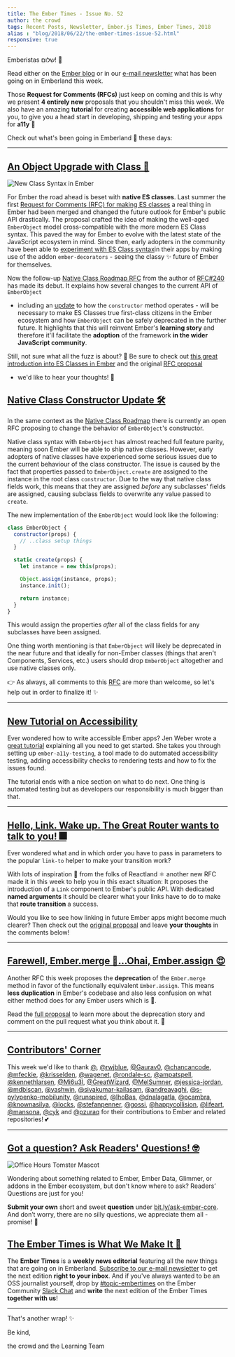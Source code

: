 ```yaml
---
title: The Ember Times - Issue No. 52
author: the crowd
tags: Recent Posts, Newsletter, Ember.js Times, Ember Times, 2018
alias : "blog/2018/06/22/the-ember-times-issue-52.html"
responsive: true
---
```


Emberistas שלום! 🐹

Read either on the [Ember blog](https://www.emberjs.com/blog/2018/06/22/the-ember-times-issue-52.html) or in our [e-mail newsletter](https://the-emberjs-times.ongoodbits.com/2018/06/22/the-ember-times-issue-52) what has been going on in Emberland this week.

Those **Request for Comments (RFCs)** just keep on coming and this is why we present **4 entirely new** proposals
that you shouldn't miss this week.
We also have an amazing **tutorial** for creating **accessible web applications** for you, to give you a head start in developing, shipping and testing your apps for **a11y** 👭

Check out what's been going in Emberland 🐹 these days:

---

## [An Object Upgrade with Class 🌟](https://github.com/emberjs/rfcs/pull/338)

<div class="blog-row">
  <img class="transparent padded pad-l0" alt="New Class Syntax in Ember" title="Example Class Syntax in Ember" src="/images/blog/emberjstimes/esclassexample.png" />
</div>

For Ember the road ahead is beset with **native ES classes**.
Last summer the first [Request for Comments (RFC) for making ES classes](https://emberjs.github.io/rfcs/0240-es-classes.html)
a real thing in Ember had been merged and changed the future outlook for Ember's public API drastically.
The proposal crafted the idea of making the well-aged `EmberObject` model cross-compatible with the more modern ES Class syntax.
This paved the way for Ember to evolve with the latest state of the JavaScript ecosystem in mind.
Since then, early adopters in the community have been able to [experiment with ES Class syntax](http://ember-decorators.github.io/ember-decorators/latest/)in their apps
by making use of the addon `ember-decorators` - seeing the classy ✨ future of Ember for themselves.

Now the follow-up [Native Class Roadmap RFC](https://github.com/emberjs/rfcs/pull/338) from the author of [RFC#240](https://emberjs.github.io/rfcs/0240-es-classes.html) has made its debut.
It explains how several changes to the current API of `EmberObject`
- including an [update](#toc_a-href-https-github-com-emberjs-rfcs-pull-337-native-class-constructor-update-a) to how the `constructor` method operates -
will be necessary to make ES Classes true first-class citizens in the Ember ecosystem
and how `EmberObject` can be safely deprecated in the further future.
It highlights that this will reinvent Ember's **learning story** and
therefore it'll facilitate the **adoption** of the framework **in the wider JavaScript community**.

Still, not sure what all the fuzz is about? 🤔 Be sure to check out [this great introduction into ES Classes in Ember](https://medium.com/build-addepar/es-classes-in-ember-js-63e948e9d78e) and the original [RFC proposal](https://github.com/emberjs/rfcs/pull/338)
- we'd like to hear your thoughts! 💬



## [Native Class Constructor Update 🛠](https://github.com/emberjs/rfcs/pull/337)

In the same context as the [Native Class Roadmap](#toc_a-href-https-github-com-emberjs-rfcs-pull-338-an-object-upgrade-with-class-a) there is currently an open RFC proposing to change the behavior of `EmberObject`'s constructor.

Native class syntax with `EmberObject` has almost reached full feature parity, meaning soon Ember will be able to ship native classes.
However, early adopters of native classes have experienced some serious issues due to the current behaviour of the class constructor. The issue is caused by the fact that properties passed to `EmberObject.create` are assigned to the instance in the root class `constructor`. Due to the way that native class fields work, this means that they are assigned _before_ any subclasses' fields are assigned, causing subclass fields to overwrite any value passed to `create`.

The new implementation of the `EmberObject` would look like the following:

```js
class EmberObject {
  constructor(props) {
    // ..class setup things
  }

  static create(props) {
    let instance = new this(props);

    Object.assign(instance, props);
    instance.init();

    return instance;
  }
}
```

This would assign the properties _after_ all of the class fields for any subclasses have been assigned.

One thing worth mentioning is that `EmberObject` will likely be deprecated in the near future and that ideally for non-Ember classes (things that aren't Components, Services, etc.) users should drop `EmberObject` altogether and use native classes only.

:point_right: As always, all comments to this [RFC](https://github.com/emberjs/rfcs/pull/337) are more than welcome, so let's help out in order to finalize it! :sparkles:

---

## [New Tutorial on Accessibility](https://emberjs.com/blog/2018/06/17/ember-accessibility-and-a11y-tools.html)
Ever wondered how to write accessible Ember apps? Jen Weber wrote a [great tutorial](https://emberjs.com/blog/2018/06/17/ember-accessibility-and-a11y-tools.html) explaining all you need to get started. She takes you through setting up `ember-a11y-testing`, a tool made to do automated accessibility testing, adding accessibility checks to rendering tests and how to fix the issues found.

The tutorial ends with a nice section on what to do next. One thing is automated testing but as developers our responsibility is much bigger than that.

---

## [Hello, Link. Wake up. The Great Router wants to talk to you! 🎆](https://github.com/emberjs/rfcs/pull/339)

Ever wondered what and in which order you have to pass in parameters to the popular `link-to` helper
to make your transition work?

With lots of inspiration 💭 from the folks of Reactland ⚛️ another new RFC made it in this week
to help you in this exact situation: It proposes the introduction of a `Link` component to Ember's public API.
With dedicated **named arguments** it should be clearer what your links have to do to make that **route transition** a success.

Would you like to see how linking in future Ember apps might become much clearer?
Then check out the [original proposal](https://github.com/emberjs/rfcs/pull/339) and leave **your thoughts** in the comments below!

---

## [Farewell, Ember.merge 👋...Ohai, Ember.assign 😍](https://github.com/emberjs/rfcs/pull/340)

Another RFC this week proposes the **deprecation** of the `Ember.merge` method in favor of the
functionally equivalent `Ember.assign`.
This means **less duplication** in Ember's codebase
and also less confusion on what either method does for any Ember users which is 💯.

Read the [full proposal](https://github.com/emberjs/rfcs/pull/340) to learn more about
the deprecation story and comment on the pull request what you think about it. 📣


---

## [Contributors' Corner](https://guides.emberjs.com/v3.2.0/contributing/repositories/)

<p>This week we'd like to thank <a href="https://github.com/" target="gh-user">@</a>, <a href="https://github.com/rwjblue" target="gh-user">@rwjblue</a>, <a href="https://github.com/Gaurav0" target="gh-user">@Gaurav0</a>, <a href="https://github.com/chancancode" target="gh-user">@chancancode</a>, <a href="https://github.com/mfeckie" target="gh-user">@mfeckie</a>, <a href="https://github.com/krisselden" target="gh-user">@krisselden</a>, <a href="https://github.com/wagenet" target="gh-user">@wagenet</a>, <a href="https://github.com/rondale-sc" target="gh-user">@rondale-sc</a>, <a href="https://github.com/ampatspell" target="gh-user">@ampatspell</a>, <a href="https://github.com/kennethlarsen" target="gh-user">@kennethlarsen</a>, <a href="https://github.com/Mi6u3l" target="gh-user">@Mi6u3l</a>, <a href="https://github.com/GreatWizard" target="gh-user">@GreatWizard</a>, <a href="https://github.com/MelSumner" target="gh-user">@MelSumner</a>, <a href="https://github.com/jessica-jordan" target="gh-user">@jessica-jordan</a>, <a href="https://github.com/mdbiscan" target="gh-user">@mdbiscan</a>, <a href="https://github.com/yashwin" target="gh-user">@yashwin</a>, <a href="https://github.com/sivakumar-kailasam" target="gh-user">@sivakumar-kailasam</a>, <a href="https://github.com/andreavaghi" target="gh-user">@andreavaghi</a>, <a href="https://github.com/s-pylypenko-mobilunity" target="gh-user">@s-pylypenko-mobilunity</a>, <a href="https://github.com/runspired" target="gh-user">@runspired</a>, <a href="https://github.com/lhoBas" target="gh-user">@lhoBas</a>, <a href="https://github.com/dnalagatla" target="gh-user">@dnalagatla</a>, <a href="https://github.com/pcambra" target="gh-user">@pcambra</a>, <a href="https://github.com/knownasilya" target="gh-user">@knownasilya</a>, <a href="https://github.com/locks" target="gh-user">@locks</a>, <a href="https://github.com/stefanpenner" target="gh-user">@stefanpenner</a>, <a href="https://github.com/gossi" target="gh-user">@gossi</a>, <a href="https://github.com/happycollision" target="gh-user">@happycollision</a>, <a href="https://github.com/lifeart" target="gh-user">@lifeart</a>, <a href="https://github.com/mansona" target="gh-user">@mansona</a>, <a href="https://github.com/cyk" target="gh-user">@cyk</a> and
<a href="https://github.com/pzuraq" target="gh-user">@pzuraq</a> for their contributions to Ember and related repositories! 💕
</p>

---

## [Got a question? Ask Readers' Questions! 🤓](https://docs.google.com/forms/d/e/1FAIpQLScqu7Lw_9cIkRtAiXKitgkAo4xX_pV1pdCfMJgIr6Py1V-9Og/viewform)

<div class="blog-row">
  <img class="float-right small transparent padded" alt="Office Hours Tomster Mascot" title="Readers' Questions" src="/images/tomsters/officehours.png" />

  <p>Wondering about something related to Ember, Ember Data, Glimmer, or addons in the Ember ecosystem, but don't know where to ask? Readers’ Questions are just for you!</p>

<p><strong>Submit your own</strong> short and sweet <strong>question</strong> under <a href="https://bit.ly/ask-ember-core" target="rq">bit.ly/ask-ember-core</a>. And don’t worry, there are no silly questions, we appreciate them all - promise! 🤞</p>

</div>

## [The Ember Times is What We Make It 🙌](https://embercommunity.slack.com/messages/C8P6UPWNN/)

The **Ember Times** is a **weekly news editorial** featuring all the new things that are going on in Emberland.
[Subscribe to our e-mail newsletter](https://the-emberjs-times.ongoodbits.com/) to get the next edition **right to your inbox**.
And if you've always wanted to be an OSS journalist yourself,
drop by [#topic-embertimes](https://embercommunity.slack.com/messages/C8P6UPWNN/)
on the Ember Community [Slack Chat](https://ember-community-slackin.herokuapp.com/)
and **write** the next edition of the Ember Times **together with us**!


---


That's another wrap!  ✨

Be kind,

the crowd and the Learning Team

